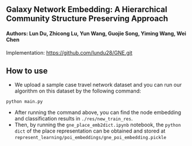 ## Galaxy Network Embedding: A Hierarchical Community Structure Preserving Approach
#### Authors: Lun Du, Zhicong Lu, Yun Wang, Guojie Song, Yiming Wang, Wei Chen
Implementation:  https://github.com/lundu28/GNE.git
## How to use

- We upload a sample case travel network dataset and you can run our algorithm on this dataset by the following command:
```shell
python main.py
```
- After running the command above, you can find the node embedding and classification results in `./res/new_train_res`.
- Then, by running the `gne_place_emb2dict.ipynb` notebook, the `python dict` of the place representation can be obtained and stored at `represent_learning/poi_embeddings/gne_poi_embedding.pickle`
